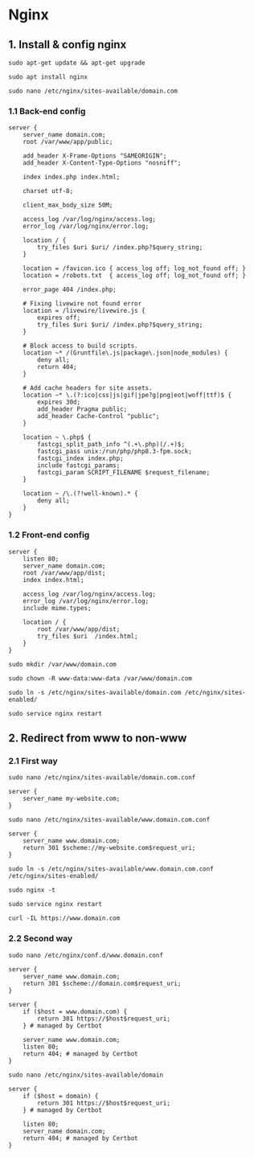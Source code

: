 # Nginx

## 1. Install & config nginx

```shell
sudo apt-get update && apt-get upgrade
```

```shell
sudo apt install nginx
```

```shell
sudo nano /etc/nginx/sites-available/domain.com
```

### 1.1 Back-end config
```nginx configuration
server {
    server_name domain.com;
    root /var/www/app/public;

    add_header X-Frame-Options "SAMEORIGIN";
    add_header X-Content-Type-Options "nosniff";

    index index.php index.html;

    charset utf-8;

    client_max_body_size 50M;

    access_log /var/log/nginx/access.log;
    error_log /var/log/nginx/error.log;
    
    location / {
        try_files $uri $uri/ /index.php?$query_string;
    }

    location = /favicon.ico { access_log off; log_not_found off; }
    location = /robots.txt  { access_log off; log_not_found off; }

    error_page 404 /index.php;

    # Fixing livewire not found error
    location = /livewire/livewire.js {
        expires off;
        try_files $uri $uri/ /index.php?$query_string;
    }

    # Block access to build scripts.
    location ~* /(Gruntfile\.js|package\.json|node_modules) {
        deny all;
        return 404;
    }

    # Add cache headers for site assets.
    location ~* \.(?:ico|css|js|gif|jpe?g|png|eot|woff|ttf)$ {
        expires 30d;
        add_header Pragma public;
        add_header Cache-Control "public";
    }

    location ~ \.php$ {
        fastcgi_split_path_info ^(.+\.php)(/.+)$;
        fastcgi_pass unix:/run/php/php8.3-fpm.sock;
        fastcgi_index index.php;
        include fastcgi_params;
        fastcgi_param SCRIPT_FILENAME $request_filename;
    }

    location ~ /\.(?!well-known).* {
        deny all;
    }
}
```

### 1.2 Front-end config

```nginx configuration
server {
    listen 80;
    server_name domain.com;
    root /var/www/app/dist;
    index index.html;
    
    access_log /var/log/nginx/access.log;
    error_log /var/log/nginx/error.log;
    include mime.types;

    location / {
        root /var/www/app/dist;
        try_files $uri  /index.html;
    }
}
```

```shell
sudo mkdir /var/www/domain.com
```

```shell
sudo chown -R www-data:www-data /var/www/domain.com
```

```shell
sudo ln -s /etc/nginx/sites-available/domain.com /etc/nginx/sites-enabled/
```

```shell
sudo service nginx restart
```

## 2. Redirect from www to non-www

### 2.1 First way

```shell
sudo nano /etc/nginx/sites-available/domain.com.conf
```

```nginx configuration
server {
    server_name my-website.com;
}
```

```shell
sudo nano /etc/nginx/sites-available/www.domain.com.conf
```

```nginx configuration
server {
    server_name www.domain.com;
    return 301 $scheme://my-website.com$request_uri;
}
```

```shell
sudo ln -s /etc/nginx/sites-available/www.domain.com.conf /etc/nginx/sites-enabled/
```

```shell
sudo nginx -t
```

```shell
sudo service nginx restart
```

```shell
curl -IL https://www.domain.com
```

### 2.2 Second way

```shell
sudo nano /etc/nginx/conf.d/www.domain.conf
```

```nginx configuration
server {
    server_name www.domain.com;
    return 301 $scheme://domain.com$request_uri;
}

server {
    if ($host = www.domain.com) {
        return 301 https://$host$request_uri;
    } # managed by Certbot

    server_name www.domain.com;
    listen 80;
    return 404; # managed by Certbot
}
```

```shell
sudo nano /etc/nginx/sites-available/domain
```

```nginx configuration
server {
    if ($host = domain) {
        return 301 https://$host$request_uri;
    } # managed by Certbot

    listen 80;
    server_name domain.com;
    return 404; # managed by Certbot
}
```
